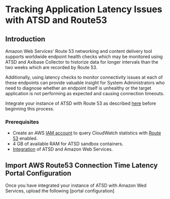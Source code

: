 # Tracking Application Latency Issues with ATSD and Route53

## Introduction

Amazon Web Services' Route 53 networking and content delivery tool supports worldwide endpoint health checks which may be 
monitored using ATSD and Axibase Collector to historize data for longer intervals than the two weeks which are
recorded by Route 53.

Additionally, using latency checks to monitor connectivity issues at each of these endpoints can provide valuable insight
for System Administrators who need to diagnose whether an endpoint itself is unhealthy or the target application is not 
performing as expected and causing connection timeouts. 

Integrate your instance of ATSD with Route 53 as described [here](route53-health-checks/README.md) before beginning this process. 

### Prerequisites

* Create an AWS [IAM account](https://github.com/axibase/axibase-collector/blob/master/jobs/aws-iam.md) to query CloudWatch 
statistics with [Route 53](https://aws.amazon.com/route53/?nc2=h_m1) enabled.
* 4 GB of available RAM for ATSD sandbox containers.
* [Integration](route53-health-checks/README.md) of ATSD and Amazon Web Services.

## Import AWS Route53 Connection Time Latency Portal Configuration

Once you have integrated your instance of ATSD with Amazon Wed Services, upload the following [portal configuration]
